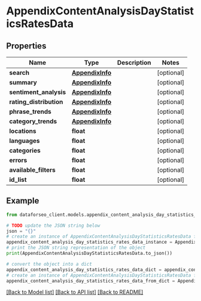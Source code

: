 # AppendixContentAnalysisDayStatisticsRatesData


## Properties

Name | Type | Description | Notes
------------ | ------------- | ------------- | -------------
**search** | [**AppendixInfo**](AppendixInfo.md) |  | [optional] 
**summary** | [**AppendixInfo**](AppendixInfo.md) |  | [optional] 
**sentiment_analysis** | [**AppendixInfo**](AppendixInfo.md) |  | [optional] 
**rating_distribution** | [**AppendixInfo**](AppendixInfo.md) |  | [optional] 
**phrase_trends** | [**AppendixInfo**](AppendixInfo.md) |  | [optional] 
**category_trends** | [**AppendixInfo**](AppendixInfo.md) |  | [optional] 
**locations** | **float** |  | [optional] 
**languages** | **float** |  | [optional] 
**categories** | **float** |  | [optional] 
**errors** | **float** |  | [optional] 
**available_filters** | **float** |  | [optional] 
**id_list** | **float** |  | [optional] 

## Example

```python
from dataforseo_client.models.appendix_content_analysis_day_statistics_rates_data import AppendixContentAnalysisDayStatisticsRatesData

# TODO update the JSON string below
json = "{}"
# create an instance of AppendixContentAnalysisDayStatisticsRatesData from a JSON string
appendix_content_analysis_day_statistics_rates_data_instance = AppendixContentAnalysisDayStatisticsRatesData.from_json(json)
# print the JSON string representation of the object
print(AppendixContentAnalysisDayStatisticsRatesData.to_json())

# convert the object into a dict
appendix_content_analysis_day_statistics_rates_data_dict = appendix_content_analysis_day_statistics_rates_data_instance.to_dict()
# create an instance of AppendixContentAnalysisDayStatisticsRatesData from a dict
appendix_content_analysis_day_statistics_rates_data_from_dict = AppendixContentAnalysisDayStatisticsRatesData.from_dict(appendix_content_analysis_day_statistics_rates_data_dict)
```
[[Back to Model list]](../README.md#documentation-for-models) [[Back to API list]](../README.md#documentation-for-api-endpoints) [[Back to README]](../README.md)


